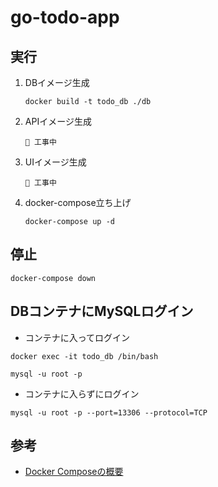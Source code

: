# go-todo-app

## 実行

1. DBイメージ生成

   ```shell
   docker build -t todo_db ./db
   ```

2. APIイメージ生成 
   ```shell
   🚧 工事中
   ```

3. UIイメージ生成
   ```shell
   🚧 工事中
   ```
4. docker-compose立ち上げ
   ```shell
   docker-compose up -d
   ```
## 停止
```shell
docker-compose down
```

## DBコンテナにMySQLログイン
- コンテナに入ってログイン
```shell
docker exec -it todo_db /bin/bash
```
```shell
mysql -u root -p
```
- コンテナに入らずにログイン
```shell
mysql -u root -p --port=13306 --protocol=TCP
```


## 参考

- [Docker Composeの概要](https://matsuand.github.io/docs.docker.jp.onthefly/compose/)

